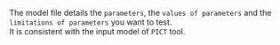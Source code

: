 The model file details the `parameters`, the `values of parameters` and the `limitations of parameters` you want to test.<br> 
It is  consistent with the input model of `PICT` tool.
